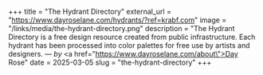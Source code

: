 +++
title = "The Hydrant Directory"
external_url = "https://www.dayroselane.com/hydrants/?ref=krabf.com"
image = "/links/media/the-hydrant-directory.png"
description = "The Hydrant Directory is a free design resource created from public infrastructure. Each hydrant has been processed into color palettes for free use by artists and designers. — <em>by</em> <a href=\"https://www.dayroselane.com/about\">Day Rose</a>"
date = 2025-03-05
slug = "the-hydrant-directory"
+++ 